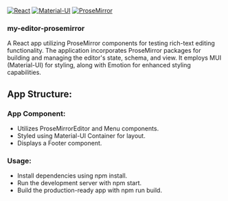 [![React](https://img.shields.io/badge/React-18.2.0-blue?logo=react)](https://reactjs.org/)
[![Material-UI](https://img.shields.io/badge/Material--UI-5.15.7-blue?logo=material-ui)](https://mui.com/)
[![ProseMirror](https://img.shields.io/badge/ProseMirror-1.32.7-blue)](https://prosemirror.net/)


### my-editor-prosemirror

A React app utilizing ProseMirror components for testing rich-text editing functionality. The application incorporates ProseMirror packages for building and managing the editor's state, schema, and view. It employs MUI (Material-UI) for styling, along with Emotion for enhanced styling capabilities.

## App Structure:

### App Component:
- Utilizes ProseMirrorEditor and Menu components.
- Styled using Material-UI Container for layout.
- Displays a Footer component.

### Usage:

- Install dependencies using npm install.
- Run the development server with npm start.
- Build the production-ready app with npm run build.
